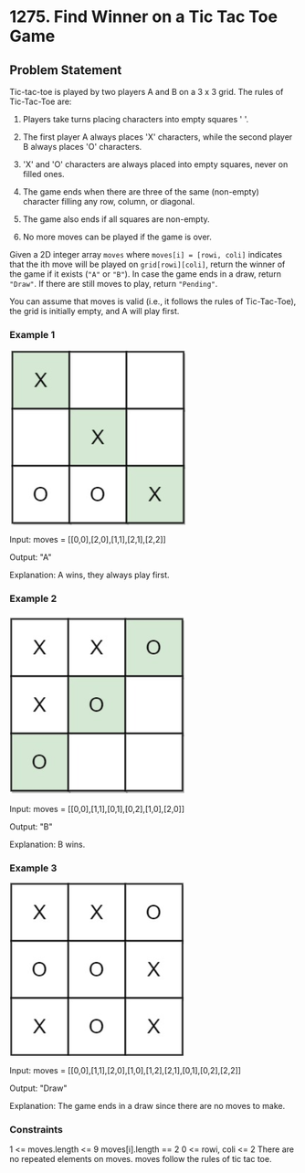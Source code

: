 # 1275. Find Winner on a Tic Tac Toe Game

## Problem Statement

Tic-tac-toe is played by two players A and B on a 3 x 3 grid. The rules of Tic-Tac-Toe are:

1. Players take turns placing characters into empty squares ' '.

2. The first player A always places 'X' characters, while the second player B always places 'O' characters.

3. 'X' and 'O' characters are always placed into empty squares, never on filled ones.

4. The game ends when there are three of the same (non-empty) character filling any row, column, or diagonal.

5. The game also ends if all squares are non-empty.

6. No more moves can be played if the game is over.

Given a 2D integer array `moves` where `moves[i] = [rowi, coli]` indicates that the ith move will be played on `grid[rowi][coli]`, return the winner of the game if it exists (`"A"` or `"B"`). In case the game ends in a draw, return `"Draw"`. If there are still moves to play, return `"Pending"`.

You can assume that moves is valid (i.e., it follows the rules of Tic-Tac-Toe), the grid is initially empty, and A will play first.

### Example 1

![Alt text](./Example1.png)

Input: moves = [[0,0],[2,0],[1,1],[2,1],[2,2]]

Output: "A"

Explanation: A wins, they always play first.

### Example 2

![Alt text](./Example2.png)

Input: moves = [[0,0],[1,1],[0,1],[0,2],[1,0],[2,0]]

Output: "B"

Explanation: B wins.

### Example 3

![Alt text](./Example3.png)

Input: moves = [[0,0],[1,1],[2,0],[1,0],[1,2],[2,1],[0,1],[0,2],[2,2]]

Output: "Draw"

Explanation: The game ends in a draw since there are no moves to make.

### Constraints

1 <= moves.length <= 9
moves[i].length == 2
0 <= rowi, coli <= 2
There are no repeated elements on moves.
moves follow the rules of tic tac toe.
